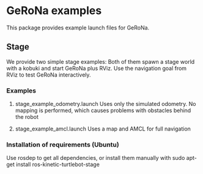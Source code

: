 # GeRoNa examples

This package provides example launch files for GeRoNa.

## Stage


We provide two simple stage examples:
Both of them spawn a stage world with a kobuki and start GeRoNa plus RViz.
Use the navigation goal from RViz to test GeRoNa interactively.

### Examples

1. stage_example_odometry.launch
    Uses only the simulated odometry. No mapping is performed, which causes problems with obstacles behind the robot

2. stage_example_amcl.launch
    Uses a map and AMCL for full navigation

### Installation of requirements (Ubuntu)

Use rosdep to get all dependencies, or install them manually with
    sudo apt-get install ros-kinetic-turtlebot-stage
